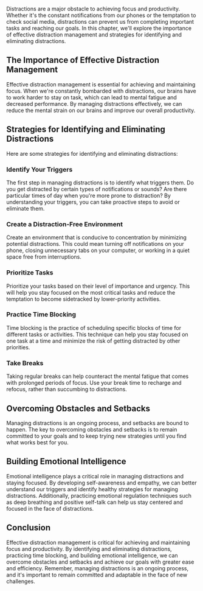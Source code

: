 
Distractions are a major obstacle to achieving focus and productivity. Whether it's the constant notifications from our phones or the temptation to check social media, distractions can prevent us from completing important tasks and reaching our goals. In this chapter, we'll explore the importance of effective distraction management and strategies for identifying and eliminating distractions.

The Importance of Effective Distraction Management
--------------------------------------------------

Effective distraction management is essential for achieving and maintaining focus. When we're constantly bombarded with distractions, our brains have to work harder to stay on task, which can lead to mental fatigue and decreased performance. By managing distractions effectively, we can reduce the mental strain on our brains and improve our overall productivity.

Strategies for Identifying and Eliminating Distractions
-------------------------------------------------------

Here are some strategies for identifying and eliminating distractions:

### Identify Your Triggers

The first step in managing distractions is to identify what triggers them. Do you get distracted by certain types of notifications or sounds? Are there particular times of day when you're more prone to distraction? By understanding your triggers, you can take proactive steps to avoid or eliminate them.

### Create a Distraction-Free Environment

Create an environment that is conducive to concentration by minimizing potential distractions. This could mean turning off notifications on your phone, closing unnecessary tabs on your computer, or working in a quiet space free from interruptions.

### Prioritize Tasks

Prioritize your tasks based on their level of importance and urgency. This will help you stay focused on the most critical tasks and reduce the temptation to become sidetracked by lower-priority activities.

### Practice Time Blocking

Time blocking is the practice of scheduling specific blocks of time for different tasks or activities. This technique can help you stay focused on one task at a time and minimize the risk of getting distracted by other priorities.

### Take Breaks

Taking regular breaks can help counteract the mental fatigue that comes with prolonged periods of focus. Use your break time to recharge and refocus, rather than succumbing to distractions.

Overcoming Obstacles and Setbacks
---------------------------------

Managing distractions is an ongoing process, and setbacks are bound to happen. The key to overcoming obstacles and setbacks is to remain committed to your goals and to keep trying new strategies until you find what works best for you.

Building Emotional Intelligence
-------------------------------

Emotional intelligence plays a critical role in managing distractions and staying focused. By developing self-awareness and empathy, we can better understand our triggers and identify healthy strategies for managing distractions. Additionally, practicing emotional regulation techniques such as deep breathing and positive self-talk can help us stay centered and focused in the face of distractions.

Conclusion
----------

Effective distraction management is critical for achieving and maintaining focus and productivity. By identifying and eliminating distractions, practicing time blocking, and building emotional intelligence, we can overcome obstacles and setbacks and achieve our goals with greater ease and efficiency. Remember, managing distractions is an ongoing process, and it's important to remain committed and adaptable in the face of new challenges.
